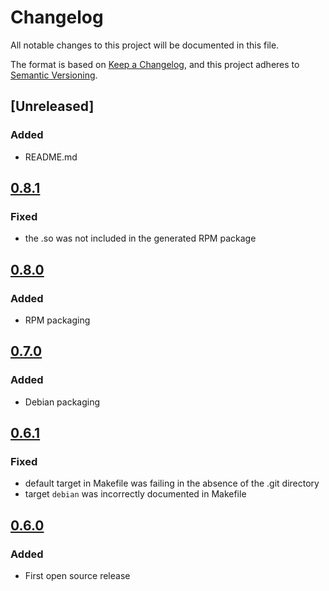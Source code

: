 # Changelog

All notable changes to this project will be documented in this file.

The format is based on [Keep a Changelog](https://keepachangelog.com/en/1.0.0/),
and this project adheres to [Semantic Versioning](https://semver.org/spec/v2.0.0.html).


## [Unreleased]

### Added
- README.md


## [0.8.1](https://github.com/airbus-cyber/aum/releases/tag/0.8.1)

### Fixed
- the .so was not included in the generated RPM package


## [0.8.0](https://github.com/airbus-cyber/aum/releases/tag/0.8.0)

### Added
- RPM packaging


## [0.7.0](https://github.com/airbus-cyber/aum/releases/tag/0.7.0)

### Added
- Debian packaging


## [0.6.1](https://github.com/airbus-cyber/aum/releases/tag/0.6.1)

### Fixed
- default target in Makefile was failing in the absence of the .git directory
- target `debian` was incorrectly documented in Makefile


## [0.6.0](https://github.com/airbus-cyber/aum/releases/tag/0.6.0)

### Added
- First open source release

